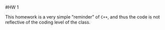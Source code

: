 #HW 1

This homework is a very simple "reminder" of `C++`, and thus the code is not reflective of the coding level of the class. 
